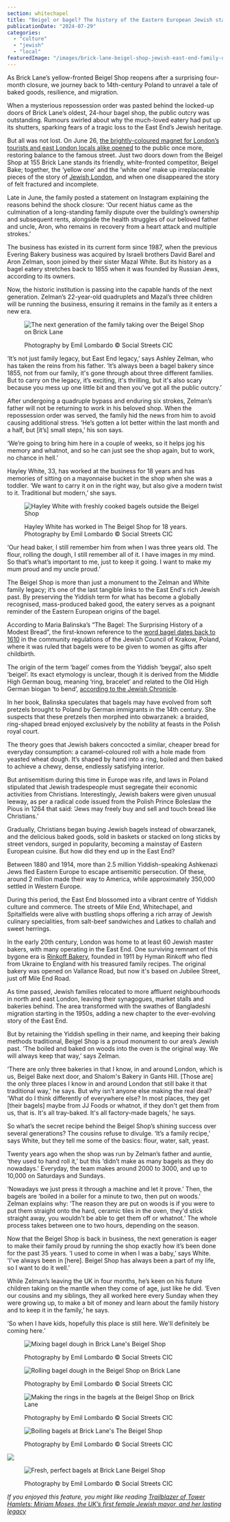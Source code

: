 ```yaml
---
section: whitechapel
title: "Beigel or bagel? The history of the Eastern European Jewish staple and how it shaped the East End today"
publicationDate: "2024-07-29"
categories: 
  - "culture"
  - "jewish"
  - "local"
featuredImage: "/images/brick-lane-beigel-shop-jewish-east-end-family-outside-shop-28.jpg"
---
```


As Brick Lane’s yellow-fronted Beigel Shop reopens after a surprising four-month closure, we journey back to 14th-century Poland to unravel a tale of baked goods, resilience, and migration.

When a mysterious repossession order was pasted behind the locked-up doors of Brick Lane’s oldest, 24-hour bagel shop, the public outcry was outstanding. Rumours swirled about why the much-loved eatery had put up its shutters, sparking fears of a tragic loss to the East End’s Jewish heritage.

But all was not lost. On June 26, [the brightly-coloured magnet for London’s tourists and east London locals alike opened](https://bethnalgreenlondon.co.uk/brick-lane-yellow-beigel-shop-re-opens-june-2024/) to the public once more, restoring balance to the famous street. Just two doors down from the Beigel Shop at 155 Brick Lane stands its friendly, white-fronted competitor, Beigel Bake; together, the ‘yellow one’ and the ‘white one’ make up irreplaceable pieces of the story of [Jewish London](https://whitechapellondon.co.uk/prof-nadia-valman-remembering-jewish-east-end/), and when one disappeared the story of felt fractured and incomplete. 

Late in June, the family posted a statement on Instagram explaining the reasons behind the shock closure: ‘Our recent hiatus came as the culmination of a long-standing family dispute over the building’s ownership and subsequent rents, alongside the health struggles of our beloved father and uncle, Aron, who remains in recovery from a heart attack and multiple strokes.’

The business has existed in its current form since 1987, when the previous Evering Bakery business was acquired by Israeli brothers David Barel and Aron Zelman, soon joined by their sister Mazal White. But its history as a bagel eatery stretches back to 1855 when it was founded by Russian Jews, according to its owners.

Now, the historic institution is passing into the capable hands of the next generation. Zelman’s 22-year-old quadruplets and Mazal’s three children will be running the business, ensuring it remains in the family as it enters a new era.

<figure>

![The next generation of the family taking over the Beigel Shop on Brick Lane](/images/brick-lane-beigel-shop-jewish-east-end-next-generation-27.jpg)

<figcaption>

Photography by Emil Lombardo © Social Streets CIC

</figcaption>

</figure>

‘It’s not just family legacy, but East End legacy,’ says Ashley Zelman, who has taken the reins from his father. ‘It’s always been a bagel bakery since 1855, not from our family, it's gone through about three different families. But to carry on the legacy, it’s exciting, it's thrilling, but it's also scary because you mess up one little bit and then you've got all the public outcry.’

After undergoing a quadruple bypass and enduring six strokes, Zelman’s father will not be returning to work in his beloved shop. When the repossession order was served, the family hid the news from him to avoid causing additional stress. ‘He’s gotten a lot better within the last month and a half, but \[it’s\] small steps,’ his son says.

‘We’re going to bring him here in a couple of weeks, so it helps jog his memory and whatnot, and so he can just see the shop again, but to work, no chance in hell.’

Hayley White, 33, has worked at the business for 18 years and has memories of sitting on a mayonnaise bucket in the shop when she was a toddler. ‘We want to carry it on in the right way, but also give a modern twist to it. Traditional but modern,’ she says.

<figure>

![Hayley White with freshly cooked bagels outside the Beigel Shop](/images/brick-lane-beigel-shop-jewish-east-end-hayley-white-holding-bagels-1.jpg)

<figcaption>

Hayley White has worked in The Beigel Shop for 18 years. Photography by Emil Lombardo © Social Streets CIC

</figcaption>

</figure>

‘Our head baker, I still remember him from when I was three years old. The flour, rolling the dough, I still remember all of it. I have images in my mind. So that’s what’s important to me, just to keep it going. I want to make my mum proud and my uncle proud.’

The Beigel Shop is more than just a monument to the Zelman and White family legacy; it’s one of the last tangible links to the East End's rich Jewish past. By preserving the Yiddish term for what has become a globally recognised, mass-produced baked good, the eatery serves as a poignant reminder of the Eastern European origins of the bagel. 

According to Maria Balinska’s “The Bagel: The Surprising History of a Modest Bread”, the first-known reference to the [word bagel dates back to 1610](https://www.theatlantic.com/health/archive/2009/03/the-secret-history-of-bagels/6928/) in the community regulations of the Jewish Council of Krakow, Poland, where it was ruled that bagels were to be given to women as gifts after childbirth.

The origin of the term ‘bagel’ comes from the Yiddish ‘beygal’, also spelt ‘beigel’. Its exact etymology is unclear, though it is derived from the Middle High German boug, meaning ‘ring, bracelet’ and related to the Old High German biogan ‘to bend’, [according to the Jewish Chronicle](https://www.thejc.com/judaism/jewish-words/bagel-wpzbavml#:~:text=The%20word%20comes%20from%20Yiddish,shortened%20and%20anglicised%20to%20bagel). 

In her book, Balinska speculates that bagels may have evolved from soft pretzels brought to Poland by German immigrants in the 14th century. She suspects that these pretzels then morphed into obwarzanek: a braided, ring-shaped bread enjoyed exclusively by the nobility at feasts in the Polish royal court. 

The theory goes that Jewish bakers concocted a similar, cheaper bread for everyday consumption: a caramel-coloured roll with a hole made from yeasted wheat dough. It’s shaped by hand into a ring, boiled and then baked to achieve a chewy, dense, endlessly satisfying interior. 

But antisemitism during this time in Europe was rife, and laws in Poland stipulated that Jewish tradespeople must segregate their economic activities from Christians. Interestingly, Jewish bakers were given unusual leeway, as per a radical code issued from the Polish Prince Boleslaw the Pious in 1264 that said: ‘Jews may freely buy and sell and touch bread like Christians.’

Gradually, Christians began buying Jewish bagels instead of obwarzanek, and the delicious baked goods, sold in baskets or stacked on long sticks by street vendors, surged in popularity, becoming a mainstay of Eastern European cuisine. But how did they end up in the East End?

Between 1880 and 1914, more than 2.5 million Yiddish-speaking Ashkenazi Jews fled Eastern Europe to escape antisemitic persecution. Of these, around 2 million made their way to America, while approximately 350,000 settled in Western Europe.

During this period, the East End blossomed into a vibrant centre of Yiddish culture and commerce. The streets of Mile End, Whitechapel, and Spitalfields were alive with bustling shops offering a rich array of Jewish culinary specialities, from salt-beef sandwiches and Latkes to challah and sweet herrings.

In the early 20th century, London was home to at least 60 Jewish master bakers, with many operating in the East End. One surviving remnant of this bygone era is [Rinkoff Bakery](https://whitechapellondon.co.uk/rinkoffs-beigels-crodoughs-ukrainian-east-end-bakery-since-1911/), founded in 1911 by Hyman Rinkoff who fled from Ukraine to England with his treasured family recipes. The original bakery was opened on Vallance Road, but now it's based on Jubilee Street, just off Mile End Road.

As time passed, Jewish families relocated to more affluent neighbourhoods in north and east London, leaving their synagogues, market stalls and bakeries behind. The area transformed with the swathes of Bangladeshi migration starting in the 1950s, adding a new chapter to the ever-evolving story of the East End.

But by retaining the Yiddish spelling in their name, and keeping their baking methods traditional, Beigel Shop is a proud monument to our area’s Jewish past. ‘The boiled and baked on woods into the oven is the original way. We will always keep that way,’ says Zelman. 

‘There are only three bakeries in that I know, in and around London, which is us, Beigel Bake next door, and Shalom's Bakery in Gants Hill. \[Those are\] the only three places I know in and around London that still bake it that traditional way,' he says. But why isn’t anyone else making the real deal? ‘What do I think differently of everywhere else? In most places, they get \[their bagels\] maybe from JJ Foods or whatnot, if they don't get them from us, that is. It's all tray-baked. It's all factory-made bagels,’ he says.

So what’s the secret recipe behind the Beigel Shop’s shining success over several generations? The cousins refuse to divulge. ‘It’s a family recipe,’ says White, but they tell me some of the basics: flour, water, salt, yeast. 

Twenty years ago when the shop was run by Zelman’s father and auntie, ‘they used to hand roll it,’ but this ‘didn’t make as many bagels as they do nowadays.' Everyday, the team makes around 2000 to 3000, and up to 10,000 on Saturdays and Sundays.

‘Nowadays we just press it through a machine and let it prove.’ Then, the bagels are ‘boiled in a boiler for a minute to two, then put on woods.' Zelman explains why: ‘The reason they are put on woods is if you were to put them straight onto the hard, ceramic tiles in the oven, they'd stick straight away, you wouldn't be able to get them off or whatnot.’ The whole process takes between one to two hours, depending on the season.

Now that the Beigel Shop is back in business, the next generation is eager to make their family proud by running the shop exactly how it’s been done for the past 35 years. ‘I used to come in when I was a baby,’ says White. 'I've always been in \[here\]. Beigel Shop has always been a part of my life, so I want to do it well.’

While Zelman’s leaving the UK in four months, he’s keen on his future children taking on the mantle when they come of age, just like he did. ‘Even our cousins and my siblings, they all worked here every Sunday when they were growing up, to make a bit of money and learn about the family history and to keep it in the family,’ he says. 

‘So when I have kids, hopefully this place is still here. We'll definitely be coming here.’

<figure>

![Mixing bagel dough in Brick Lane's Beigel Shop](/images/brick-lane-beigel-shop-jewish-east-end-mixing-26-1024x683.jpg)

<figcaption>

Photography by Emil Lombardo © Social Streets CIC

</figcaption>

</figure>

<figure>

![Rolling bagel dough in the Beigel Shop on Brick Lane](/images/brick-lane-beigel-shop-jewish-east-end-rolling-dough-23-1024x683.jpg)

<figcaption>

Photography by Emil Lombardo © Social Streets CIC

</figcaption>

</figure>

<figure>

![Making the rings in the bagels at the Beigel Shop on Brick Lane](/images/brick-lane-beigel-shop-jewish-east-end-hand-made-18-1024x683.jpg)

<figcaption>

Photography by Emil Lombardo © Social Streets CIC

</figcaption>

</figure>

<figure>

![Boiling bagels at Brick Lane's The Beigel Shop](/images/brick-lane-beigel-shop-jewish-east-end-freshly-made-13-1024x683.jpg)

<figcaption>

Photography by Emil Lombardo © Social Streets CIC

</figcaption>

</figure>

![](/images/brick-lane-beigel-shop-jewish-east-end-baking-in-oven-21-1024x683.jpg)

<figure>

![Fresh, perfect bagels at Brick Lane Beigel Shop](/images/brick-lane-beigel-shop-jewish-east-end-fresh-bakes-7-1024x683.jpg)

<figcaption>

Photography by Emil Lombardo © Social Streets CIC

</figcaption>

</figure>

_If you enjoyed this feature, you might like reading_ [_Trailblazer of Tower Hamlets: Miriam Moses, the UK’s first female Jewish mayor, and her lasting legacy_](https://whitechapellondon.co.uk/miriam-moses-first-female-jewish-stepney-mayor-history/)
